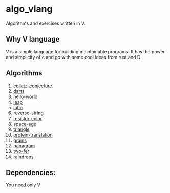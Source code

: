# algo_vlang

Algorithms and exercises written in V.

## Why V language

V is a simple language for building maintainable programs. It has the power and simplicity of c and go with some cool ideas from rust and D.

## Algorithms 

1. [collatz-conjecture](https://github.com/bartossh/algo_vlang/blob/main/collatz-conjecture/README.md) 
2. [darts](https://github.com/bartossh/algo_vlang/blob/main/darts/README.md) 
3. [hello-world](https://github.com/bartossh/algo_vlang/blob/main/hello-world/README.md) 
4. [leap](https://github.com/bartossh/algo_vlang/blob/main/leap/README.md) 
5. [luhn](https://github.com/bartossh/algo_vlang/blob/main/luhn/README.md) 
6. [reverse-string](https://github.com/bartossh/algo_vlang/blob/main/reverse-string/README.md)
7. [resistor-color](https://github.com/bartossh/algo_vlang/blob/main/resistor-color/README.md)
8. [space-age](https://github.com/bartossh/algo_vlang/blob/main/space-age/README.md)
9. [triangle](https://github.com/bartossh/algo_vlang/blob/main/triangle/README.md)
10. [protein-translation](https://github.com/bartossh/algo_vlang/blob/main/protein-translation/README.md)
11. [grains](https://github.com/bartossh/algo_vlang/blob/main/grains/README.md)
12. [panagram](https://github.com/bartossh/algo_vlang/blob/main/panagram/README.md)
13. [two-fer](https://github.com/bartossh/algo_vlang/blob/main/two-fer/README.md)
14. [raindrops](https://github.com/bartossh/algo_vlang/blob/main/raindrops/README.md)

## Dependencies:

 You need only [V](https://vlang.io/)

